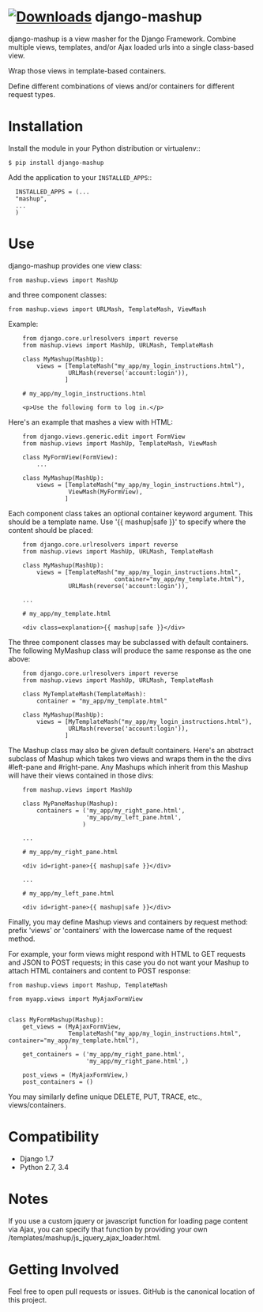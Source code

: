 [![Downloads](https://pypip.in/download/django-mashup/badge.svg)](https://pypi.python.org/pypi/django-mashup/)
django-mashup
=============

django-mashup is a view masher for the Django Framework. Combine multiple views, templates, and/or Ajax loaded urls into a single class-based view.

Wrap those views in template-based containers.

Define different combinations of views and/or containers for different request types.

Installation
===============

Install the module in your Python distribution or virtualenv::

    $ pip install django-mashup

Add the application to your `INSTALLED_APPS`::

```
  INSTALLED_APPS = (...
  "mashup",
  ...
  )
```

Use
===

django-mashup provides one view class:

    from mashup.views import MashUp
    
and three component classes:

    from mashup.views import URLMash, TemplateMash, ViewMash
    
Example:

``` 
    from django.core.urlresolvers import reverse
    from mashup.views import MashUp, URLMash, TemplateMash
    
    class MyMashup(MashUp):
        views = [TemplateMash("my_app/my_login_instructions.html"),
                 URLMash(reverse('account:login')),
                ]
                
    # my_app/my_login_instructions.html
    
    <p>Use the following form to log in.</p>
```

Here's an example that mashes a view with HTML:

``` 
    from django.views.generic.edit import FormView
    from mashup.views import MashUp, TemplateMash, ViewMash
    
    class MyFormView(FormView):
        ...
    
    class MyMashup(MashUp):
        views = [TemplateMash("my_app/my_login_instructions.html"),
                 ViewMash(MyFormView),
                ]
```

Each component class takes an optional container keyword argument. This should be a template name. Use '{{ mashup|safe }}' to specify where the content should be placed:

``` 
    from django.core.urlresolvers import reverse
    from mashup.views import MashUp, URLMash, TemplateMash
    
    class MyMashup(MashUp):
        views = [TemplateMash("my_app/my_login_instructions.html",
                              container="my_app/my_template.html"),
                 URLMash(reverse('account:login')),
                
    ...
    
    # my_app/my_template.html
    
    <div class=explanation>{{ mashup|safe }}</div>
```

The three component classes may be subclassed with default containers. The following MyMashup class will produce the same response as the one above:

```
    from django.core.urlresolvers import reverse
    from mashup.views import MashUp, URLMash, TemplateMash
    
    class MyTemplateMash(TemplateMash):
        container = "my_app/my_template.html"
    
    class MyMashup(MashUp):
        views = [MyTemplateMash("my_app/my_login_instructions.html"),
                 URLMash(reverse('account:login')),
                ]  
```

The Mashup class may also be given default containers. Here's an abstract subclass of Mashup which takes two views and wraps them in the the divs #left-pane and #right-pane. Any Mashups which inherit from this Mashup will have their views contained in those divs:

```
    from mashup.views import MashUp
    
    class MyPaneMashup(Mashup):
        containers = ('my_app/my_right_pane.html',
                      'my_app/my_left_pane.html',
                     )
                     
    ...
    
    # my_app/my_right_pane.html
    
    <div id=right-pane>{{ mashup|safe }}</div>
    
    ...
    
    # my_app/my_left_pane.html
    
    <div id=right-pane>{{ mashup|safe }}</div>

```

Finally, you may define Mashup views and containers by request method: prefix 'views' or 'containers' with the lowercase name of the request method.

For example, your form views might respond with HTML to GET requests and JSON to POST requests; in this case you do not want your Mashup to attach HTML containers and content to POST response:

```
from mashup.views import Mashup, TemplateMash

from myapp.views import MyAjaxFormView


class MyFormMashup(Mashup):
    get_views = (MyAjaxFormView,
                 TemplateMash("my_app/my_login_instructions.html", container="my_app/my_template.html"),
                )
    get_containers = ('my_app/my_right_pane.html',
                      'my_app/my_right_pane.html',)
                      
    post_views = (MyAjaxFormView,)
    post_containers = ()
```
You may similarly define unique DELETE, PUT, TRACE, etc., views/containers.

Compatibility
=============

* Django 1.7
* Python 2.7, 3.4

Notes
=====
If you use a custom jquery or javascript function for loading page content via Ajax, you can specify that function by providing your own /templates/mashup/js_jquery_ajax_loader.html.


Getting Involved
================

Feel free to open pull requests or issues. GitHub is the canonical location of this project.
